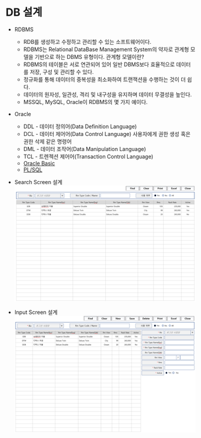 # DB 설계 
 
 - RDBMS
   - RDB를 생성하고 수정하고 관리할 수 있는 소프트웨어이다.
   - RDBMS는 Relational DataBase Management System의 약자로 관계형 모델을 기반으로 하는 DBMS 유형이다. 관계형 모델이란?
   - RDBMS의 테이블은 서로 연관되어 있어 일반 DBMS보다 효율적으로 데이터를 저장, 구성 및 관리할 수 있다.
   - 정규화를 통해 데이터의 중복성을 최소화하여 트랜잭션을 수행하는 것이 더 쉽다.
   - 데이터의 원자성, 일관성, 격리 및 내구성을 유지하며 데이터 무결성을 높인다.
   - MSSQL, MySQL, Oracle이 RDBMS의 몇 가지 예이다.
 
 - Oracle 
   - DDL  - 데이터 정의어(Data Definition Language)
   - DCL - 데이터 제어어(Data Control Language)  사용자에게 권한 생성 혹은 권한 삭제 같은 명령어
   - DML  - 데이터 조작어(Data Manipulation Language)
   - TCL  - 트렌젝션 제어어(Transaction Control Language)
   - [Oracle Basic](https://www.oracletutorial.com/oracle-basics/)
   - [PL/SQL ](https://www.oracletutorial.com/plsql-tutorial/)

 - Search Screen 설계   
 ![Search Screen](https://github.com/keepinmindsh/tech-course/blob/main/project/db/search.png)
 
 - Input Screen 설계   
 ![Input Screen](https://github.com/keepinmindsh/tech-course/blob/main/project/db/input.png)

